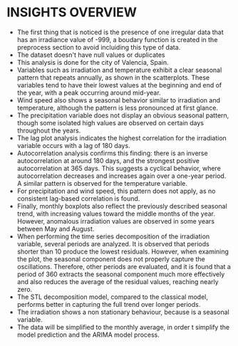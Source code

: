 # INSIGHTS OVERVIEW

- The first thing that is noticed is the presence of one irregular data that has an irradiance value of -999, a boudary function is created in the preprocess section to avoid incluiding this type of data.
- The dataset doesn't have null values or duplicates
- This analysis is done for the city of Valencia, Spain.
- Variables such as irradiation and temperature exhibit a clear seasonal pattern that repeats annually, as shown in the scatterplots. These variables tend to have their lowest values at the beginning and end of the year, with a peak occurring around mid-year.
- Wind speed also shows a seasonal behavior similar to irradiation and temperature, although the pattern is less pronounced at first glance.
- The precipitation variable does not display an obvious seasonal pattern, though some isolated high values are observed on certain days throughout the years.
- The lag plot analysis indicates the highest correlation for the irradiation variable occurs with a lag of 180 days.
- Autocorrelation analysis confirms this finding: there is an inverse autocorrelation at around 180 days, and the strongest positive autocorrelation at 365 days. This suggests a cyclical behavior, where autocorrelation decreases and increases again over a one-year period. A similar pattern is observed for the temperature variable.
- For precipitation and wind speed, this pattern does not apply, as no consistent lag-based correlation is found.
- Finally, monthly boxplots also reflect the previously described seasonal trend, with increasing values toward the middle months of the year. However, anomalous irradiation values are observed in some years between May and August.
- When performing the time series decomposition of the irradiation variable, several periods are analyzed. It is observed that periods shorter than 10 produce the lowest residuals. However, when examining the plot, the seasonal component does not properly capture the oscillations. Therefore, other periods are evaluated, and it is found that a period of 360 extracts the seasonal component much more effectively and also reduces the average of the residual values, reaching nearly zero.
- The STL decomposition model, compared to the classical model, performs better in capturing the full trend over longer periods.
- The irradiation shows a non stationary behaviour, because is a seasonal variable.
- The data will be simplified to the monthly average, in order t simplify the model prediction and the ARIMA model process.
